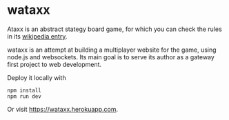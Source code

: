 # wataxx

Ataxx is an abstract stategy board game, for which you can check the rules in its [wikipedia entry](https://en.wikipedia.org/wiki/Ataxx).


wataxx is an attempt at building a multiplayer website for the game, using node.js and websockets.
Its main goal is to serve its author as a gateway first project to web development.



Deploy it locally with

```
npm install
npm run dev
```

Or visit https://wataxx.herokuapp.com.
